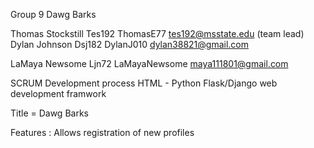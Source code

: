 Group 9
Dawg Barks

Thomas Stockstill Tes192 ThomasE77 tes192@msstate.edu (team lead)
Dylan Johnson     Dsj182  DylanJ010 dylan38821@gmail.com

LaMaya Newsome    Ljn72 LaMayaNewsome maya111801@gmail.com 

SCRUM Development process HTML - Python Flask/Django web development framwork

Title = Dawg Barks

Features : Allows registration of new profiles
